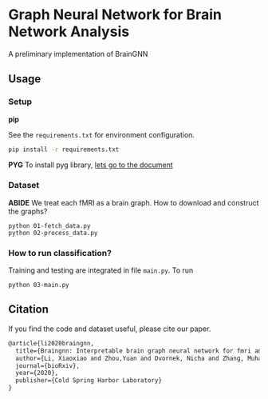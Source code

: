 # Graph Neural Network for Brain Network Analysis
 A preliminary implementation of BrainGNN


## Usage
### Setup
**pip**

See the `requirements.txt` for environment configuration. 
```bash
pip install -r requirements.txt
```
**PYG**
To install pyg library, [lets go to the document](https://pytorch-geometric.readthedocs.io/en/latest/notes/installation.html)

### Dataset 
**ABIDE**
We treat each fMRI as a brain graph. How to download and construct the graphs?
```
python 01-fetch_data.py
python 02-process_data.py
```

### How to run classification?
Training and testing are integrated in file `main.py`. To run
```
python 03-main.py 
```


## Citation
If you find the code and dataset useful, please cite our paper.
```latex
@article{li2020braingnn,
  title={Braingnn: Interpretable brain graph neural network for fmri analysis},
  author={Li, Xiaoxiao and Zhou,Yuan and Dvornek, Nicha and Zhang, Muhan and Gao, Siyuan and Zhuang, Juntang and Scheinost, Dustin and Staib, Lawrence and Ventola, Pamela and Duncan, James},
  journal={bioRxiv},
  year={2020},
  publisher={Cold Spring Harbor Laboratory}
}
```
